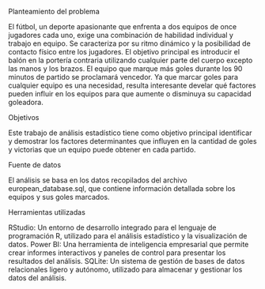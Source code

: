 Planteamiento del problema

El fútbol, un deporte apasionante que enfrenta a dos equipos de once jugadores cada uno, exige una combinación de habilidad individual y trabajo en equipo. Se caracteriza por su ritmo dinámico y la posibilidad de contacto físico entre los jugadores. El objetivo principal es introducir el balón en la portería contraria utilizando cualquier parte del cuerpo excepto las manos y los brazos. El equipo que marque más goles durante los 90 minutos de partido se proclamará vencedor.
Ya que marcar goles para cualquier equipo es una necesidad, resulta interesante develar qué factores pueden influir en los equipos para que aumente o disminuya su capacidad goleadora.

Objetivos

Este trabajo de análisis estadístico tiene como objetivo principal identificar y demostrar los factores determinantes que influyen en la cantidad de goles y victorias que un equipo puede obtener en cada partido.

Fuente de datos

El análisis se basa en los datos recopilados del archivo european_database.sql, que contiene información detallada sobre los equipos y sus goles marcados.

Herramientas utilizadas

RStudio: Un entorno de desarrollo integrado para el lenguaje de programación R, utilizado para el análisis estadístico y la visualización de datos.
Power BI: Una herramienta de inteligencia empresarial que permite crear informes interactivos y paneles de control para presentar los resultados del análisis.
SQLite: Un sistema de gestión de bases de datos relacionales ligero y autónomo, utilizado para almacenar y gestionar los datos del análisis.
